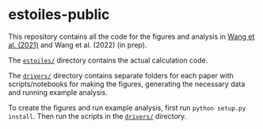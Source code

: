 # estoiles-public
This repository contains all the code for the figures and analysis in [Wang et al. (2021)](https://ui.adsabs.harvard.edu/abs/2021PhRvD.103h4007W/abstract) and Wang et al. (2022) (in prep).

The [`estoiles/`](estoiles/) directory contains the actual calculation code.

The [`drivers/`](drivers/) directory contains separate folders for each paper with scripts/notebooks for making the figures, generating the necessary data and running example analysis.  

To create the figures and run example analysis, first run `python setup.py install`. Then run the scripts in the [`drivers/`](drivers/) directory.
